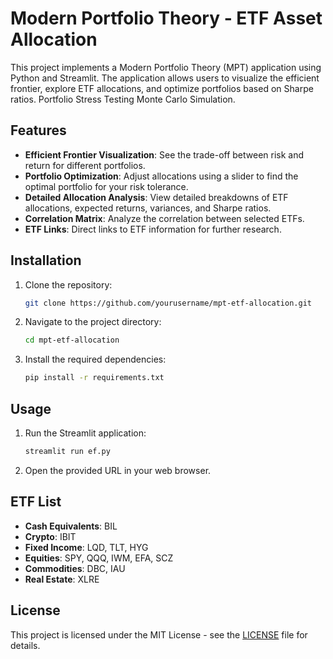 # Modern Portfolio Theory - ETF Asset Allocation

This project implements a Modern Portfolio Theory (MPT) application using Python and Streamlit. The application allows users to visualize the efficient frontier, explore ETF allocations, and optimize portfolios based on Sharpe ratios. Portfolio Stress Testing Monte Carlo Simulation. 

## Features
- **Efficient Frontier Visualization**: See the trade-off between risk and return for different portfolios.
- **Portfolio Optimization**: Adjust allocations using a slider to find the optimal portfolio for your risk tolerance.
- **Detailed Allocation Analysis**: View detailed breakdowns of ETF allocations, expected returns, variances, and Sharpe ratios.
- **Correlation Matrix**: Analyze the correlation between selected ETFs.
- **ETF Links**: Direct links to ETF information for further research.

## Installation
1. Clone the repository:
    ```bash
    git clone https://github.com/yourusername/mpt-etf-allocation.git
    ```
2. Navigate to the project directory:
    ```bash
    cd mpt-etf-allocation
    ```
3. Install the required dependencies:
    ```bash
    pip install -r requirements.txt
    ```

## Usage
1. Run the Streamlit application:
    ```bash
    streamlit run ef.py
    ```
2. Open the provided URL in your web browser.

## ETF List
- **Cash Equivalents**: BIL
- **Crypto**: IBIT
- **Fixed Income**: LQD, TLT, HYG
- **Equities**: SPY, QQQ, IWM, EFA, SCZ
- **Commodities**: DBC, IAU
- **Real Estate**: XLRE

## License
This project is licensed under the MIT License - see the [LICENSE](LICENSE) file for details.

